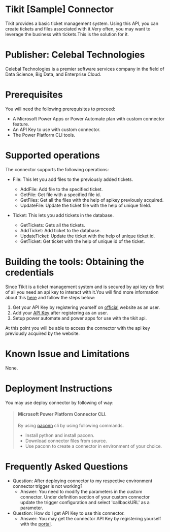 # Tikit [Sample] Connector

Tikit provides a basic ticket management system. Using this API, you can create tickets and files associated with it.Very often, you may want to leverage the business with tickets.This is the solution for it.

# Publisher: Celebal Technologies

Celebal Technologies is a premier software services company in the field of Data Science, Big Data, and Enterprise Cloud. 

# Prerequisites

You will need the following prerequisites to proceed:

* A Microsoft Power Apps or Power Automate plan with custom connector feature.
* An API Key to use with custom connector.
* The Power Platform CLI tools.

# Supported operations

The connector supports the following operations:

* File: This let you add files to the previously added tickets.
    * AddFile: Add file to the specified ticket.
    * GetFile: Get file with a specified file id.
    * GetFiles: Get all the files with the help of apikey previously acquired.
    * UpdateFile: Update the ticket file with the help of unique fileId.

* Ticket: This lets you add tickets in the database.
    * GetTickets: Gets all the tickets.
    * AddTicket: Add ticket to the database.
    * UpdateTicket: Update the ticket with the help of unique ticket id.
    * GetTicket: Get ticket with the help of unique id of the ticket.

# Building the tools: Obtaining the credentials

Since Tikit is a ticket management system and is secured by api key do first of all you need an api key to interact with it.You will find more information about this [here](https://tikit/azurewebsites.net) and follow the steps below:

1. Get your API Key by registering yourself on [official](https://tikit.azurewebsites.net) website as an user.
2. Add your [API Key](https://tikit.azurewebsites.net/APIKey) after registering as an user. 
3. Setup power automate and power apps for use with the tikit api.

At this point you will be able to access the connector with the api key previously acquired by the website.

# Known Issue and Limitations

None.


# Deployment Instructions

You may use deploy connector by following of way:

> #### Microsoft Power Platform Connector CLI. 
>By using [paconn](https://docs.microsoft.com/en-us/connectors/custom-connectors/paconn-cli) cli by using following commands.
>- Install python and install paconn.
>- Download connector files from source.
>- Use paconn to create a connector in environment of your choice.



# Frequently Asked Questions
- Question: After deploying connector to my respective environment connector trigger is not working?
    - Answer: You need to modify the parameters in the custom connector. Under definition section of your custom connector update the trigger configuration and select 'callbackURL' as a parameter.
- Question: How do I get API Key to use this connector.
    - Answer: You may get the connector API Key by registering yourself with the [portal](https://tikit.azurewebsites.net/).

